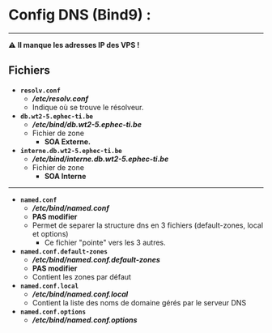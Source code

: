 # Config DNS (Bind9) : 
---
⚠ **Il manque les adresses IP des VPS !**

## Fichiers

- **`resolv.conf`**
  - **_/etc/resolv.conf_**
  - Indique où se trouve le résolveur.
- **`db.wt2-5.ephec-ti.be`**
  - **_/etc/bind/db.wt2-5.ephec-ti.be_**
  - Fichier de zone
    - **SOA Externe.**
- **`interne.db.wt2-5.ephec-ti.be`**
  - **_/etc/bind/interne.db.wt2-5.ephec-ti.be_**
  - Fichier de zone
    - **SOA Interne**

---

- **`named.conf`**
  - **_/etc/bind/named.conf_**
  - **PAS modifier**
  - Permet de separer la structure dns en 3 fichiers (default-zones, local et options)
    - Ce fichier "pointe" vers les 3 autres.
- **`named.conf.default-zones`**
  - **_/etc/bind/named.conf.default-zones_**
  - **PAS modifier**
  - Contient les zones par défaut
- **`named.conf.local`**
  - **_/etc/bind/named.conf.local_**
  - Contient la liste des noms de domaine gérés par le serveur DNS
- **`named.conf.options`**
  - **_/etc/bind/named.conf.options_**